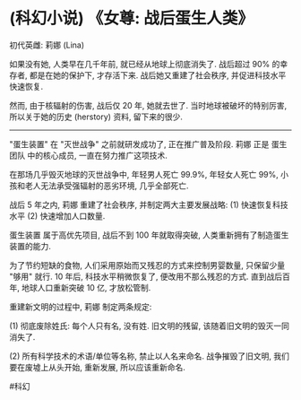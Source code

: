 # (科幻小说) 《女尊: 战后蛋生人类》

初代英雌: 莉娜 (Lina)

如果没有她, 人类早在几千年前, 就已经从地球上彻底消失了. 战后超过 90% 的幸存者, 都是在她的保护下, 才存活下来. 战后她又重建了社会秩序, 并促进科技水平快速恢复.

然而, 由于核辐射的伤害, 战后仅 20 年, 她就去世了. 当时地球被破坏的特别厉害, 所以关于她的历史 (herstory) 资料, 留下来的很少.

----

"蛋生装置" 在 "灭世战争" 之前就研发成功了, 正在推广普及阶段. 莉娜 正是 蛋生团队 中的核心成员, 一直在努力推广这项技术.

在那场几乎毁灭地球的灭世战争中, 年轻男人死亡 99.9%, 年轻女人死亡 99%, 小孩和老人无法承受强辐射的恶劣环境, 几乎全部死亡.

战后 5 年之内, 莉娜 重建了社会秩序, 并制定两大主要发展战略: (1) 快速恢复科技水平 (2) 快速增加人口数量.

蛋生装置 属于高优先项目, 战后不到 100 年就取得突破, 人类重新拥有了制造蛋生装置的能力.

为了节约短缺的食物, 人们采用原始而又残忍的方式来控制男婴数量, 只保留少量 "够用" 就行. 10 年后, 科技水平稍微恢复了, 便改用不那么残忍的方式. 直到战后百年, 地球人口重新突破 10 亿, 才放松管制.

重建新文明的过程中, 莉娜 制定两条规定:

(1) 彻底废除姓氏: 每个人只有名, 没有姓.
旧文明的残留, 该随着旧文明的毁灭一同消失了.

(2) 所有科学技术的术语/单位等名称, 禁止以人名来命名. 战争摧毁了旧文明, 我们要在废墟上从头开始, 重新发展, 所以应该重新命名.

 #科幻
